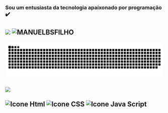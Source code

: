 
### Sou um entusiasta da tecnologia apaixonado por programação ✔️ 
<h2
<a href = "https://api.whatsapp.com/send?phone=5571996521211&text=Como%20vai%3F"><img src="https://img.shields.io/badge/WhatsApp-%23333?style=for-the-badge&logo=whatsapp&logoColor=white" target="_blank"></a>
<img height="30" src="https://komarev.com/ghpvc/?username=MANUELBSFILHO&color=blue" alt="MANUELBSFILHO"/>
 
![Snake animation](https://github.com/manuelbsfilho/manuelbsfilho/blob/output/github-contribution-grid-snake.svg)

<p align = "left">
<img loading="lazy" height="153em" src="http://github-readme-streak-stats.herokuapp.com/?user=manuelbsfilho&amp;theme=radical">
</p>
<img height="48px" width="48px" alt="Icone Html" src="https://skillicons.dev/icons?i=html"/>
<img height="48px" width="48px" alt="Icone CSS" src="https://skillicons.dev/icons?i=css"/>
<img height="48px" width="48px" alt="Icone Java Script" src="https://skillicons.dev/icons?i=js"/>
</div>
<h2


